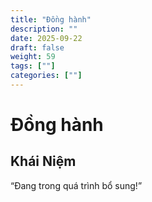 ```yaml
---
title: "Đồng hành"
description: ""
date: 2025-09-22
draft: false
weight: 59
tags: [""]
categories: [""]
---
```


# Đồng hành

<!-- **Mã:** 
**Nhóm:**  -->

## Khái Niệm

“Đang trong quá trình bổ sung!”